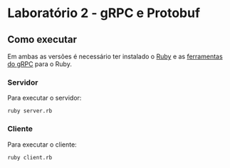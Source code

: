 # Laboratório 2 - gRPC e Protobuf

## Como executar

Em ambas as versões é necessário ter instalado o [Ruby](https://www.ruby-lang.org/pt/downloads/) e as [ferramentas do gRPC](https://grpc.io/docs/languages/ruby/quickstart/) para o Ruby.

### Servidor

Para executar o servidor:
```
ruby server.rb
```

### Cliente

Para executar o cliente:
```
ruby client.rb
```
